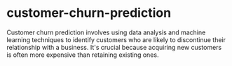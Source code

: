 # customer-churn-prediction
Customer churn prediction involves using data analysis and machine learning techniques to identify customers who are likely to discontinue their relationship with a business. It's crucial because acquiring new customers is often more expensive than retaining existing ones.
